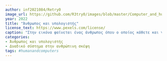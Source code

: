 ```yaml
---
author: inf2021084/Retry0
image_url: https://github.com/R3try0/images/blob/master/Computer_and_human.jpg
year: 2022
title: "Άνθρωπος και υπολογιστής"
license_text: https://www.pexels.com/license/
caption: "Στην εικόνα φαίνεται ένας άνθρωπος όπου ο οποίος κάθετε και γράφει κάτι στον υπολογιστή του εννοώ όλο το περιεχόμενο της εικόνας είναι γεμάτο με δυαδικούς αριθμούς που θα μπορούσε να αρμηνέψει κανείς ότι από το ένα και μηδέν του δυαδικού συστήματος "φτάσαμε" στης σημερινές τεχνολογίες . "
categories:
- Άνθρωπος και υπολογιστής
- Δυαδικό σύστημα στην ανθρώπινη σκέψη
tags: #humanandcomputers
---
```

